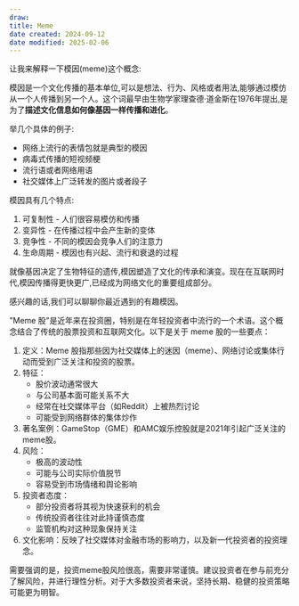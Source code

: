 ```yaml
---
draw:
title: Meme
date created: 2024-09-12
date modified: 2025-02-06
---
```


让我来解释一下模因(meme)这个概念:

模因是一个文化传播的基本单位,可以是想法、行为、风格或者用法,能够通过模仿从一个人传播到另一个人。这个词最早由生物学家理查德·道金斯在1976年提出,是为了**描述文化信息如何像基因一样传播和进化**。

举几个具体的例子:

- 网络上流行的表情包就是典型的模因
- 病毒式传播的短视频梗
- 流行语或者网络用语
- 社交媒体上广泛转发的图片或者段子

模因具有几个特点:

1. 可复制性 - 人们很容易模仿和传播
2. 变异性 - 在传播过程中会产生新的变体
3. 竞争性 - 不同的模因会竞争人们的注意力
4. 生命周期 - 模因也有兴起、流行和衰退的过程

就像基因决定了生物特征的遗传,模因塑造了文化的传承和演变。现在在互联网时代,模因传播得更快更广,已经成为网络文化的重要组成部分。

感兴趣的话,我们可以聊聊你最近遇到的有趣模因。

"Meme 股"是近年来在投资圈，特别是在年轻投资者中流行的一个术语。这个概念结合了传统的股票投资和互联网文化。以下是关于 meme 股的一些要点：

1. 定义：Meme 股指那些因为社交媒体上的迷因（meme）、网络讨论或集体行动而受到广泛关注和投资的股票。
2. 特征：
    - 股价波动通常很大
    - 与公司基本面可能关系不大
    - 经常在社交媒体平台（如Reddit）上被热烈讨论
    - 可能受到网络群体的集体炒作
3. 著名案例：GameStop（GME）和AMC娱乐控股就是2021年引起广泛关注的meme股。
4. 风险：
    - 极高的波动性
    - 可能与公司实际价值脱节
    - 容易受到市场情绪和舆论影响
5. 投资者态度：
    - 部分投资者将其视为快速获利的机会
    - 传统投资者往往对此持谨慎态度
    - 监管机构对这种现象保持关注
6. 文化影响：反映了社交媒体对金融市场的影响力，以及新一代投资者的投资理念。

需要强调的是，投资meme股风险很高，需要非常谨慎。建议投资者在参与前充分了解风险，并进行理性分析。对于大多数投资者来说，坚持长期、稳健的投资策略可能更为明智。
